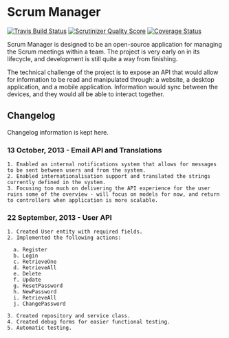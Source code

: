 # Scrum Manager #

[![Travis Build Status](https://travis-ci.org/petrepatrasc/ScrumManagerWeb.png?branch=master)](https://travis-ci.org/petrepatrasc/ScrumManagerWeb)
[![Scrutinizer Quality Score](https://scrutinizer-ci.com/g/petrepatrasc/ScrumManagerWeb/badges/quality-score.png?s=e43dcaba3f014330813fe1583a9a17ffd5cefe85)](https://scrutinizer-ci.com/g/petrepatrasc/ScrumManagerWeb/)
[![Coverage Status](https://coveralls.io/repos/petrepatrasc/ScrumManagerWeb/badge.png?branch=master)](https://coveralls.io/r/petrepatrasc/ScrumManagerWeb?branch=master)

Scrum Manager is designed to be an open-source application for managing the Scrum meetings within a team. The project is very early on in its lifecycle, and development is still quite a way from finishing.

The technical challenge of the project is to expose an API that would allow for information to be read and manipulated through: a website, a desktop application, and a mobile application. Information would sync between the devices, and they would all be able to interact together.

## Changelog ##

Changelog information is kept here.

### 13 October, 2013 - Email API and Translations
    1. Enabled an internal notifications system that allows for messages to be sent between users and from the system.
    2. Enabled internationalisation support and translated the strings currently defined in the system.
    3. Focusing too much on delivering the API experience for the user ruins some of the overview - will focus on models for now, and return to controllers when application is more scalable.

### 22 September, 2013 - User API ###
    1. Created User entity with required fields.
    2. Implemented the following actions:

      a. Register
      b. Login
      c. RetrieveOne
      d. RetrieveAll
      e. Delete
      f. Update
      g. ResetPassword
      h. NewPassword
      i. RetrieveAll
      j. ChangePassword

    3. Created repository and service class.
    4. Created debug forms for easier functional testing.
    5. Automatic testing.
